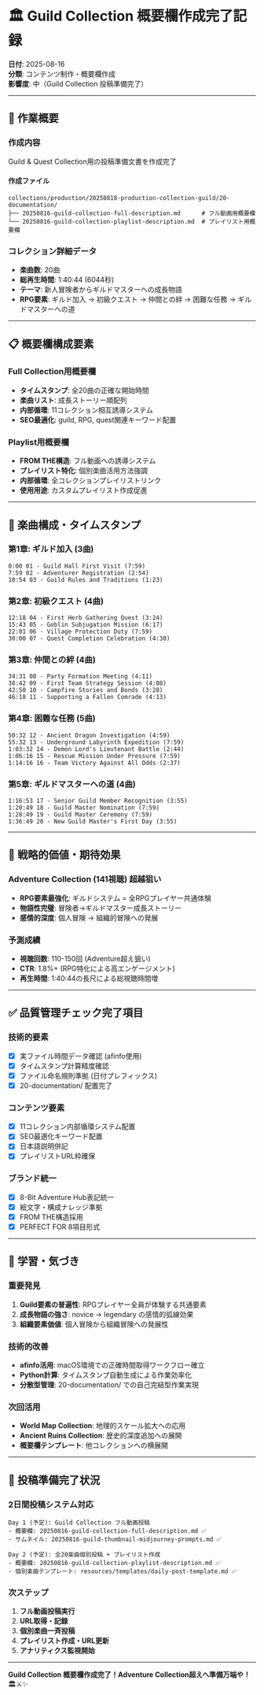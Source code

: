 # 🏛️ Guild Collection 概要欄作成完了記録

**日付**: 2025-08-16  
**分類**: コンテンツ制作・概要欄作成  
**影響度**: 中（Guild Collection 投稿準備完了）

---

## 🎯 作業概要

### 作成内容
Guild & Quest Collection用の投稿準備文書を作成完了

#### 作成ファイル
```
collections/production/20250818-production-collection-guild/20-documentation/
├── 20250816-guild-collection-full-description.md      # フル動画用概要欄
└── 20250816-guild-collection-playlist-description.md  # プレイリスト用概要欄
```

### コレクション詳細データ
- **楽曲数**: 20曲
- **総再生時間**: 1:40:44 (6044秒)
- **テーマ**: 新人冒険者からギルドマスターへの成長物語
- **RPG要素**: ギルド加入 → 初級クエスト → 仲間との絆 → 困難な任務 → ギルドマスターへの道

---

## 📋 概要欄構成要素

### Full Collection用概要欄
- **タイムスタンプ**: 全20曲の正確な開始時間
- **楽曲リスト**: 成長ストーリー順配列
- **内部循環**: 11コレクション相互誘導システム
- **SEO最適化**: guild, RPG, quest関連キーワード配置

### Playlist用概要欄
- **FROM THE構造**: フル動画への誘導システム
- **プレイリスト特化**: 個別楽曲活用方法強調
- **内部循環**: 全コレクションプレイリストリンク
- **使用用途**: カスタムプレイリスト作成促進

---

## 🎵 楽曲構成・タイムスタンプ

### 第1章: ギルド加入 (3曲)
```
0:00 01 - Guild Hall First Visit (7:59)
7:59 02 - Adventurer Registration (2:54)
10:54 03 - Guild Rules and Traditions (1:23)
```

### 第2章: 初級クエスト (4曲)
```
12:18 04 - First Herb Gathering Quest (3:24)
15:43 05 - Goblin Subjugation Mission (6:17)
22:01 06 - Village Protection Duty (7:59)
30:00 07 - Quest Completion Celebration (4:30)
```

### 第3章: 仲間との絆 (4曲)
```
34:31 08 - Party Formation Meeting (4:11)
38:42 09 - First Team Strategy Session (4:08)
42:50 10 - Campfire Stories and Bonds (3:28)
46:18 11 - Supporting a Fallen Comrade (4:13)
```

### 第4章: 困難な任務 (5曲)
```
50:32 12 - Ancient Dragon Investigation (4:59)
55:32 13 - Underground Labyrinth Expedition (7:59)
1:03:32 14 - Demon Lord's Lieutenant Battle (2:44)
1:06:16 15 - Rescue Mission Under Pressure (7:59)
1:14:16 16 - Team Victory Against All Odds (2:37)
```

### 第5章: ギルドマスターへの道 (4曲)
```
1:16:53 17 - Senior Guild Member Recognition (3:55)
1:20:49 18 - Guild Master Nomination (7:59)
1:28:49 19 - Guild Master Ceremony (7:59)
1:36:49 20 - New Guild Master's First Day (3:55)
```

---

## 🚀 戦略的価値・期待効果

### Adventure Collection (141視聴) 超越狙い
- **RPG要素最強化**: ギルドシステム = 全RPGプレイヤー共通体験
- **物語性完璧**: 冒険者→ギルドマスター成長ストーリー
- **感情的深度**: 個人冒険 → 組織的冒険への発展

### 予測成績
- **視聴回数**: 110-150回 (Adventure超え狙い)
- **CTR**: 1.8%+ (RPG特化による高エンゲージメント)
- **再生時間**: 1:40:44の長尺による総視聴時間増

---

## ✅ 品質管理チェック完了項目

### 技術的要素
- [x] 実ファイル時間データ確認 (afinfo使用)
- [x] タイムスタンプ計算精度確認
- [x] ファイル命名規則準拠 (日付プレフィックス)
- [x] 20-documentation/ 配置完了

### コンテンツ要素
- [x] 11コレクション内部循環システム配置
- [x] SEO最適化キーワード配置
- [x] 日本語説明併記
- [x] プレイリストURL枠確保

### ブランド統一
- [x] 8-Bit Adventure Hub表記統一
- [x] 絵文字・構成ナレッジ準拠
- [x] FROM THE構造採用
- [x] PERFECT FOR 8項目形式

---

## 📝 学習・気づき

### 重要発見
1. **Guild要素の普遍性**: RPGプレイヤー全員が体験する共通要素
2. **成長物語の強さ**: novice → legendary の感情的弧線効果
3. **組織要素価値**: 個人冒険から組織冒険への発展性

### 技術的改善
- **afinfo活用**: macOS環境での正確時間取得ワークフロー確立
- **Python計算**: タイムスタンプ自動生成による作業効率化
- **分散型管理**: 20-documentation/ での自己完結型作業実現

### 次回活用
- **World Map Collection**: 地理的スケール拡大への応用
- **Ancient Ruins Collection**: 歴史的深度追加への展開
- **概要欄テンプレート**: 他コレクションへの横展開

---

## 🎯 投稿準備完了状況

### 2日間投稿システム対応
```
Day 1 (予定): Guild Collection フル動画投稿
- 概要欄: 20250816-guild-collection-full-description.md ✅
- サムネイル: 20250816-guild-thumbnail-midjourney-prompts.md ✅

Day 2 (予定): 全20楽曲個別投稿 + プレイリスト作成
- 概要欄: 20250816-guild-collection-playlist-description.md ✅
- 個別楽曲テンプレート: resources/templates/daily-post-template.md ✅
```

### 次ステップ
1. **フル動画投稿実行**
2. **URL取得・記録**
3. **個別楽曲一斉投稿**
4. **プレイリスト作成・URL更新**
5. **アナリティクス監視開始**

---

**Guild Collection 概要欄作成完了！Adventure Collection超えへ準備万端や！** 🏛️⚔️✨
